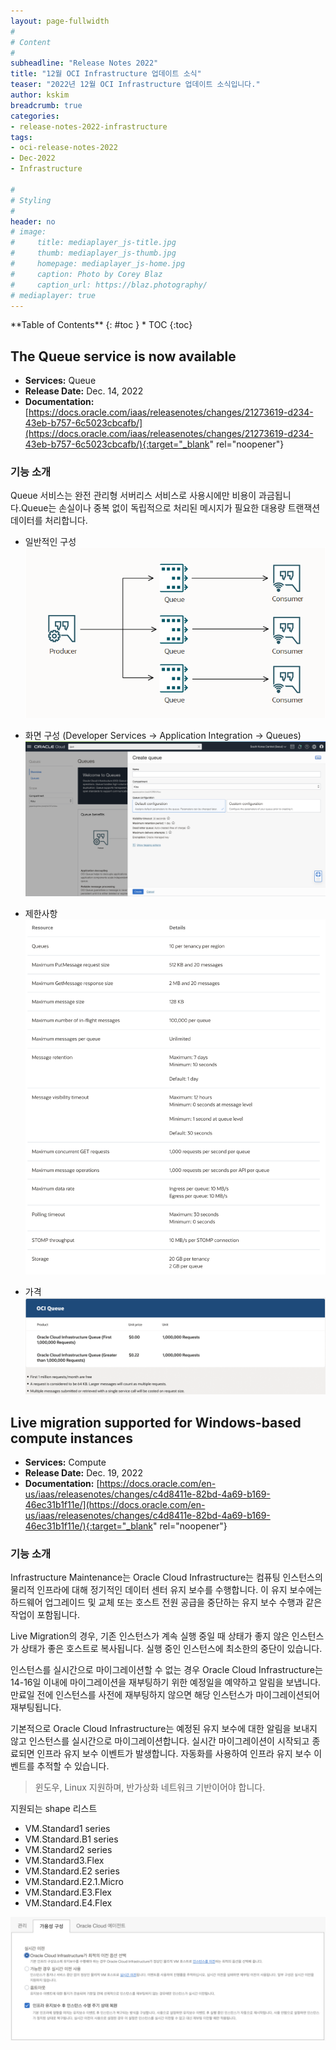 ```yaml
---
layout: page-fullwidth
#
# Content
#
subheadline: "Release Notes 2022"
title: "12월 OCI Infrastructure 업데이트 소식"
teaser: "2022년 12월 OCI Infrastructure 업데이트 소식입니다."
author: kskim
breadcrumb: true
categories:
- release-notes-2022-infrastructure
tags:
- oci-release-notes-2022
- Dec-2022
- Infrastructure

#
# Styling
#
header: no
# image:
#     title: mediaplayer_js-title.jpg
#     thumb: mediaplayer_js-thumb.jpg
#     homepage: mediaplayer_js-home.jpg
#     caption: Photo by Corey Blaz
#     caption_url: https://blaz.photography/
# mediaplayer: true
---
```


<div class="panel radius" markdown="1">
**Table of Contents**
{: #toc }
*  TOC
{:toc}
</div>


## The Queue service is now available
* **Services:** Queue
* **Release Date:**  Dec. 14, 2022
* **Documentation:** [https://docs.oracle.com/iaas/releasenotes/changes/21273619-d234-43eb-b757-6c5023cbcafb/](https://docs.oracle.com/iaas/releasenotes/changes/21273619-d234-43eb-b757-6c5023cbcafb/){:target="_blank" rel="noopener"}

### 기능 소개
Queue 서비스는 완전 관리형 서버리스 서비스로 사용시에만 비용이 과금됩니다.Queue는 손실이나 중복 없이 독립적으로 처리된 메시지가 필요한 대용량 트랜잭션 데이터를 처리합니다.




- 일반적인 구성
![](/assets/img/infrastructure/2022/12/queue-overview.png)

- 화면 구성 (Developer Services -> Application Integration -> Queues)
![](/assets/img/infrastructure/2022/12/SCR-20230116-jnq.png)

- 제한사항
![](/assets/img/infrastructure/2022/12/SCR-20230116-jg5.png)

- 가격
![](/assets/img/infrastructure/2022/12/SCR-20230118-k5r.png)


## Live migration supported for Windows-based compute instances
* **Services:** Compute
* **Release Date:**  Dec. 19, 2022
* **Documentation:** [https://docs.oracle.com/en-us/iaas/releasenotes/changes/c4d8411e-82bd-4a69-b169-46ec31b1f11e/](https://docs.oracle.com/en-us/iaas/releasenotes/changes/c4d8411e-82bd-4a69-b169-46ec31b1f11e/){:target="_blank" rel="noopener"}

### 기능 소개
Infrastructure Maintenance는 Oracle Cloud Infrastructure는 컴퓨팅 인스턴스의 물리적 인프라에 대해 정기적인 데이터 센터 유지 보수를 수행합니다. 이 유지 보수에는 하드웨어 업그레이드 및 교체 또는 호스트 전원 공급을 중단하는 유지 보수 수행과 같은 작업이 포함됩니다.

Live Migration의 경우, 기존 인스턴스가 계속 실행 중일 때 상태가 좋지 않은 인스턴스가 상태가 좋은 호스트로 복사됩니다. 실행 중인 인스턴스에 최소한의 중단이 있습니다.

인스턴스를 실시간으로 마이그레이션할 수 없는 경우 Oracle Cloud Infrastructure는 14-16일 이내에 마이그레이션을 재부팅하기 위한 예정일을 예약하고 알림을 보냅니다. 만료일 전에 인스턴스를 사전에 재부팅하지 않으면 해당 인스턴스가 마이그레이션되어 재부팅됩니다.

기본적으로 Oracle Cloud Infrastructure는 예정된 유지 보수에 대한 알림을 보내지 않고 인스턴스를 실시간으로 마이그레이션합니다. 실시간 마이그레이션이 시작되고 종료되면 인프라 유지 보수 이벤트가 발생합니다. 자동화를 사용하여 인프라 유지 보수 이벤트를 추적할 수 있습니다.
> 윈도우, Linux 지원하며, 반가상화 네트워크 기반이어야 합니다. 

지원되는 shape 리스트
- VM.Standard1 series
- VM.Standard.B1 series
- VM.Standard2 series
- VM.Standard3.Flex
- VM.Standard.E2 series
- VM.Standard.E2.1.Micro
- VM.Standard.E3.Flex
- VM.Standard.E4.Flex



![](/assets/img/infrastructure/2022/12/SCR-20230116-iev.png)